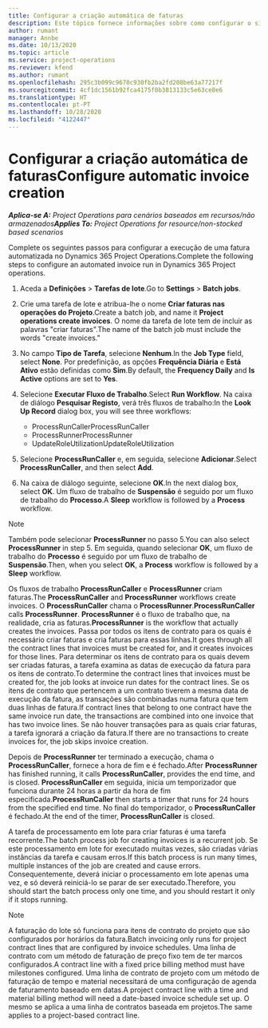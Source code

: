 ```yaml
---
title: Configurar a criação automática de faturas
description: Este tópico fornece informações sobre como configurar o sistema para gerar faturas automaticamente.
author: rumant
manager: Annbe
ms.date: 10/13/2020
ms.topic: article
ms.service: project-operations
ms.reviewer: kfend
ms.author: rumant
ms.openlocfilehash: 295c3b099c9670c930fb2ba2fd208be63a77217f
ms.sourcegitcommit: 4cf1dc1561b92fca4175f0b3813133c5e63ce8e6
ms.translationtype: HT
ms.contentlocale: pt-PT
ms.lasthandoff: 10/28/2020
ms.locfileid: "4122447"
---
```

# <a name="configure-automatic-invoice-creation"></a><span data-ttu-id="6ec07-103">Configurar a criação automática de faturas</span><span class="sxs-lookup"><span data-stu-id="6ec07-103">Configure automatic invoice creation</span></span>

<span data-ttu-id="6ec07-104">_**Aplica-se A:** Project Operations para cenários baseados em recursos/não armazenados_</span><span class="sxs-lookup"><span data-stu-id="6ec07-104">_**Applies To:** Project Operations for resource/non-stocked based scenarios_</span></span>


<span data-ttu-id="6ec07-105">Complete os seguintes passos para configurar a execução de uma fatura automatizada no Dynamics 365 Project Operations.</span><span class="sxs-lookup"><span data-stu-id="6ec07-105">Complete the following steps to configure an automated invoice run in Dynamics 365 Project operations.</span></span>

1. <span data-ttu-id="6ec07-106">Aceda a **Definições** > **Tarefas de lote**.</span><span class="sxs-lookup"><span data-stu-id="6ec07-106">Go to **Settings** > **Batch jobs**.</span></span>
2. <span data-ttu-id="6ec07-107">Crie uma tarefa de lote e atribua-lhe o nome **Criar faturas nas operações do Projeto**.</span><span class="sxs-lookup"><span data-stu-id="6ec07-107">Create a batch job, and name it **Project operations create invoices**.</span></span> <span data-ttu-id="6ec07-108">O nome da tarefa de lote tem de incluir as palavras "criar faturas".</span><span class="sxs-lookup"><span data-stu-id="6ec07-108">The name of the batch job must include the words "create invoices."</span></span>
3. <span data-ttu-id="6ec07-109">No campo **Tipo de Tarefa**, selecione **Nenhum**.</span><span class="sxs-lookup"><span data-stu-id="6ec07-109">In the **Job Type** field, select **None**.</span></span> <span data-ttu-id="6ec07-110">Por predefinição, as opções **Frequência Diária** e **Está Ativo** estão definidas como **Sim**.</span><span class="sxs-lookup"><span data-stu-id="6ec07-110">By default, the **Frequency Daily** and **Is Active** options are set to **Yes**.</span></span>
4. <span data-ttu-id="6ec07-111">Selecione **Executar Fluxo de Trabalho**.</span><span class="sxs-lookup"><span data-stu-id="6ec07-111">Select **Run Workflow**.</span></span> <span data-ttu-id="6ec07-112">Na caixa de diálogo **Pesquisar Registo**, verá três fluxos de trabalho:</span><span class="sxs-lookup"><span data-stu-id="6ec07-112">In the **Look Up Record** dialog box, you will see three workflows:</span></span>

    - <span data-ttu-id="6ec07-113">ProcessRunCaller</span><span class="sxs-lookup"><span data-stu-id="6ec07-113">ProcessRunCaller</span></span>
    - <span data-ttu-id="6ec07-114">ProcessRunner</span><span class="sxs-lookup"><span data-stu-id="6ec07-114">ProcessRunner</span></span>
    - <span data-ttu-id="6ec07-115">UpdateRoleUtilization</span><span class="sxs-lookup"><span data-stu-id="6ec07-115">UpdateRoleUtilization</span></span>

5. <span data-ttu-id="6ec07-116">Selecione **ProcessRunCaller** e, em seguida, selecione **Adicionar**.</span><span class="sxs-lookup"><span data-stu-id="6ec07-116">Select **ProcessRunCaller**, and then select **Add**.</span></span>
6. <span data-ttu-id="6ec07-117">Na caixa de diálogo seguinte, selecione **OK**.</span><span class="sxs-lookup"><span data-stu-id="6ec07-117">In the next dialog box, select **OK**.</span></span> <span data-ttu-id="6ec07-118">Um fluxo de trabalho de **Suspensão** é seguido por um fluxo de trabalho do **Processo**.</span><span class="sxs-lookup"><span data-stu-id="6ec07-118">A **Sleep** workflow is followed by a **Process** workflow.</span></span>

  > [!NOTE]
  > <span data-ttu-id="6ec07-119">Também pode selecionar **ProcessRunner** no passo 5.</span><span class="sxs-lookup"><span data-stu-id="6ec07-119">You can also select **ProcessRunner** in step 5.</span></span> <span data-ttu-id="6ec07-120">Em seguida, quando selecionar **OK**, um fluxo de trabalho do **Processo** é seguido por um fluxo de trabalho de **Suspensão**.</span><span class="sxs-lookup"><span data-stu-id="6ec07-120">Then, when you select **OK**, a **Process** workflow is followed by a **Sleep** workflow.</span></span>

<span data-ttu-id="6ec07-121">Os fluxos de trabalho **ProcessRunCaller** e **ProcessRunner** criam faturas.</span><span class="sxs-lookup"><span data-stu-id="6ec07-121">The **ProcessRunCaller** and **ProcessRunner** workflows create invoices.</span></span> <span data-ttu-id="6ec07-122">O **ProcessRunCaller** chama o **ProcessRunner**.</span><span class="sxs-lookup"><span data-stu-id="6ec07-122">**ProcessRunCaller** calls **ProcessRunner**.</span></span> <span data-ttu-id="6ec07-123">**ProcessRunner** é o fluxo de trabalho que, na realidade, cria as faturas.</span><span class="sxs-lookup"><span data-stu-id="6ec07-123">**ProcessRunner** is the workflow that actually creates the invoices.</span></span> <span data-ttu-id="6ec07-124">Passa por todos os itens de contrato para os quais é necessário criar faturas e cria faturas para essas linhas.</span><span class="sxs-lookup"><span data-stu-id="6ec07-124">It goes through all the contract lines that invoices must be created for, and it creates invoices for those lines.</span></span> <span data-ttu-id="6ec07-125">Para determinar os itens de contrato para os quais devem ser criadas faturas, a tarefa examina as datas de execução da fatura para os itens de contrato.</span><span class="sxs-lookup"><span data-stu-id="6ec07-125">To determine the contract lines that invoices must be created for, the job looks at invoice run dates for the contract lines.</span></span> <span data-ttu-id="6ec07-126">Se os itens de contrato que pertencem a um contrato tiverem a mesma data de execução da fatura, as transações são combinadas numa fatura que tem duas linhas de fatura.</span><span class="sxs-lookup"><span data-stu-id="6ec07-126">If contract lines that belong to one contract have the same invoice run date, the transactions are combined into one invoice that has two invoice lines.</span></span> <span data-ttu-id="6ec07-127">Se não houver transações para as quais criar faturas, a tarefa ignorará a criação da fatura.</span><span class="sxs-lookup"><span data-stu-id="6ec07-127">If there are no transactions to create invoices for, the job skips invoice creation.</span></span>

<span data-ttu-id="6ec07-128">Depois de **ProcessRunner** ter terminado a execução, chama o **ProcessRunCaller**, fornece a hora de fim e é fechado.</span><span class="sxs-lookup"><span data-stu-id="6ec07-128">After **ProcessRunner** has finished running, it calls **ProcessRunCaller**, provides the end time, and is closed.</span></span> <span data-ttu-id="6ec07-129">**ProcessRunCaller** em seguida, inicia um temporizador que funciona durante 24 horas a partir da hora de fim especificada.</span><span class="sxs-lookup"><span data-stu-id="6ec07-129">**ProcessRunCaller** then starts a timer that runs for 24 hours from the specified end time.</span></span> <span data-ttu-id="6ec07-130">No final do temporizador, o **ProcessRunCaller** é fechado.</span><span class="sxs-lookup"><span data-stu-id="6ec07-130">At the end of the timer, **ProcessRunCaller** is closed.</span></span>

<span data-ttu-id="6ec07-131">A tarefa de processamento em lote para criar faturas é uma tarefa recorrente.</span><span class="sxs-lookup"><span data-stu-id="6ec07-131">The batch process job for creating invoices is a recurrent job.</span></span> <span data-ttu-id="6ec07-132">Se este processamento em lote for executado muitas vezes, são criadas várias instâncias da tarefa e causam erros.</span><span class="sxs-lookup"><span data-stu-id="6ec07-132">If this batch process is run many times, multiple instances of the job are created and cause errors.</span></span> <span data-ttu-id="6ec07-133">Consequentemente, deverá iniciar o processamento em lote apenas uma vez, e só deverá reiniciá-lo se parar de ser executado.</span><span class="sxs-lookup"><span data-stu-id="6ec07-133">Therefore, you should start the batch process only one time, and you should restart it only if it stops running.</span></span>

> [!NOTE]
> <span data-ttu-id="6ec07-134">A faturação do lote só funciona para itens de contrato do projeto que são configurados por horários da fatura.</span><span class="sxs-lookup"><span data-stu-id="6ec07-134">Batch invoicing only runs for project contract lines that are configured by invoice schedules.</span></span> <span data-ttu-id="6ec07-135">Uma linha de contrato com um método de faturação de preço fixo tem de ter marcos configurados.</span><span class="sxs-lookup"><span data-stu-id="6ec07-135">A contract line with a fixed price billing method must have milestones configured.</span></span> <span data-ttu-id="6ec07-136">Uma linha de contrato de projeto com um método de faturação de tempo e material necessitará de uma configuração de agenda de faturamento baseado em datas.</span><span class="sxs-lookup"><span data-stu-id="6ec07-136">A project contract line with a time and material billing method will need a date-based invoice schedule set up.</span></span> <span data-ttu-id="6ec07-137">O mesmo se aplica a uma linha de contratos baseada em projetos.</span><span class="sxs-lookup"><span data-stu-id="6ec07-137">The same applies to a project-based contract line.</span></span>     
